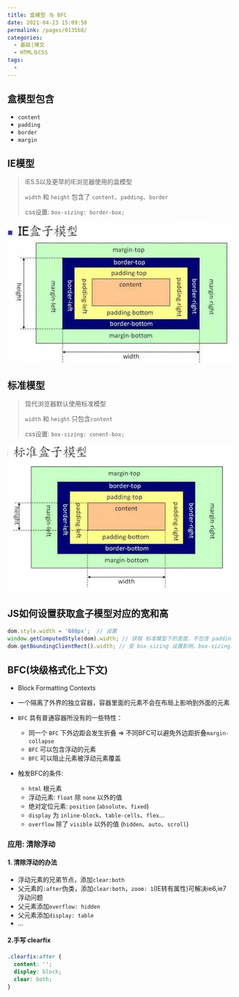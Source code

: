 ```yaml
---
title: 盒模型 与 BFC
date: 2021-04-23 15:09:58
permalink: /pages/0135b8/
categories:
  - 基础|博文
  - HTML与CSS
tags:
  - 
---
```


## 盒模型包含
+ `content`
+ `padding`
+ `border`
+ `margin`

## IE模型
> IE5.5以及更早的IE浏览器使用的盒模型
>
> `width` 和 `height` 包含了 `content`、`padding`、`border`
>
> css设置: `box-sizing: border-box;`

![](../../.vuepress/public/assets/ui/20210429115121.jpg)


## 标准模型
> 现代浏览器默认使用标准模型
>
> `width` 和 `height` 只包含`content`
>
> css设置: `box-sizing: conent-box;`

![](../../.vuepress/public/assets/ui/20210429115138.jpg)

## JS如何设置获取盒子模型对应的宽和高
```js
dom.style.width = '888px';  // 设置
window.getComputedStyle(dom).width; // 获取 标准模型下的宽度，不包含 padding和border
dom.getBoundingClientRect().width; // 受 box-sizing 设置影响，box-sizing: border-box时，包含 padding和border
```

## BFC(块级格式化上下文)
+ Block Formatting Contexts
+ 一个隔离了外界的独立容器，容器里面的元素不会在布局上影响到外面的元素
+ `BFC` 具有普通容器所没有的一些特性：
  + 同一个 `BFC` 下外边距会发生折叠 => 不同BFC可以避免外边距折叠`margin-collapse`
  + `BFC` 可以包含浮动的元素
  + `BFC` 可以阻止元素被浮动元素覆盖

+ 触发BFC的条件:
  + `html` 根元素
  + 浮动元素: `float` 除 `none` 以外的值
  + 绝对定位元素: `position` (`absolute`、`fixed`)
  + `display` 为 `inline-block`、`table-cells`、`flex`...
  + `overflow` 除了 `visible` 以外的值 (`hidden`、`auto`、`scroll`)

### 应用: 清除浮动
#### 1. 清除浮动的办法
+ 浮动元素的兄弟节点，添加`clear:both`
+ 父元素的`:after`伪类，添加`clear:both`，`zoom: 1`(IE转有属性)可解决ie6,ie7浮动问题
+ 父元素添加`overflow: hidden`
+ 父元素添加`display: table`
+ ...

#### 2.手写 clearfix
```css
.clearfix:after {
  content: '';
  display: block;
  clear: both;
}
```


